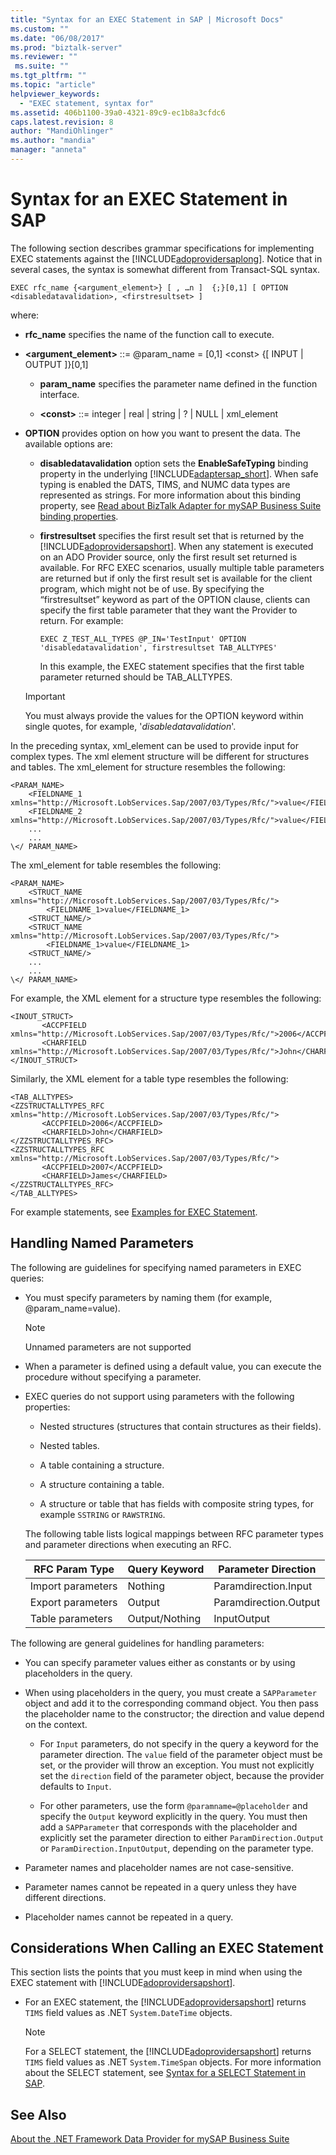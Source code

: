 ```yaml
---
title: "Syntax for an EXEC Statement in SAP | Microsoft Docs"
ms.custom: ""
ms.date: "06/08/2017"
ms.prod: "biztalk-server"
ms.reviewer: ""
 ms.suite: ""
ms.tgt_pltfrm: ""
ms.topic: "article"
helpviewer_keywords: 
  - "EXEC statement, syntax for"
ms.assetid: 406b1100-39a0-4321-89c9-ec1b8a3cfdc6
caps.latest.revision: 8
author: "MandiOhlinger"
ms.author: "mandia"
manager: "anneta"
---
```

# Syntax for an EXEC Statement in SAP
The following section describes grammar specifications for implementing EXEC statements against the [!INCLUDE[adoprovidersaplong](../../includes/adoprovidersaplong-md.md)]. Notice that in several cases, the syntax is somewhat different from Transact-SQL syntax.  
  
```  
EXEC rfc_name {<argument_element>} [ , …n ]  {;}[0,1] [ OPTION <disabledatavalidation>, <firstresultset> ]  
```  
  
 where:  
  
-   **rfc_name** specifies the name of the function call to execute.  
  
-   **<argument_element>** ::= @param_name = [0,1] \<const> {[ INPUT &#124; OUTPUT ]}[0,1]  
  
    -   **param_name** specifies the parameter name defined in the function interface.  
  
    -   **\<const>** ::= integer &#124; real &#124; string &#124; ? &#124; NULL &#124; xml_element  
  
-   **OPTION**  provides option on how you want to present the data. The available options are:  
  
    -   **disabledatavalidation** option sets the **EnableSafeTyping** binding property in the underlying [!INCLUDE[adaptersap_short](../../includes/adaptersap-short-md.md)]. When safe typing is enabled the DATS, TIMS, and NUMC data types are represented as strings. For more information about this binding property, see [Read about BizTalk Adapter for mySAP Business Suite binding properties](../../adapters-and-accelerators/adapter-sap/read-about-biztalk-adapter-for-mysap-business-suite-binding-properties.md).  
  
    -   **firstresultset** specifies the first result set that is returned by the [!INCLUDE[adoprovidersapshort](../../includes/adoprovidersapshort-md.md)]. When any statement is executed on an ADO Provider source, only the first result set returned is available. For RFC EXEC scenarios, usually multiple table parameters are returned but if only the first result set is available for the client program, which might not be of use. By specifying the “firstresultset” keyword as part of the OPTION clause, clients can specify the first table parameter that they want the Provider to return. For example:  
  
        ```  
        EXEC Z_TEST_ALL_TYPES @P_IN='TestInput' OPTION 'disabledatavalidation', firstresultset TAB_ALLTYPES'  
        ```  
  
         In this example, the EXEC statement specifies that the first table parameter returned should be TAB_ALLTYPES.  
  
    > [!IMPORTANT]
    >  You must always provide the values for the OPTION keyword within single quotes, for example, '*disabledatavalidation*'.  
  
 In the preceding syntax, xml_element can be used to provide input for complex types. The xml element structure will be different for structures and tables. The xml_element for structure resembles the following:  
  
```  
<PARAM_NAME>  
    <FIELDNAME_1 xmlns="http://Microsoft.LobServices.Sap/2007/03/Types/Rfc/">value</FIELDNAME_1>  
    <FIELDNAME_2 xmlns="http://Microsoft.LobServices.Sap/2007/03/Types/Rfc/">value</FIELDNAME_2>  
    ...  
    ...  
\</ PARAM_NAME>  
```  
  
 The xml_element for table resembles the following:  
  
```  
<PARAM_NAME>  
    <STRUCT_NAME  xmlns="http://Microsoft.LobServices.Sap/2007/03/Types/Rfc/">  
        <FIELDNAME_1>value</FIELDNAME_1>  
    <STRUCT_NAME/>  
    <STRUCT_NAME  xmlns="http://Microsoft.LobServices.Sap/2007/03/Types/Rfc/">  
        <FIELDNAME_1>value</FIELDNAME_1>  
    <STRUCT_NAME/>  
    ...  
    ...  
\</ PARAM_NAME>  
```  
  
 For example, the XML element for a structure type resembles the following:  
  
```  
<INOUT_STRUCT>  
       <ACCPFIELD xmlns="http://Microsoft.LobServices.Sap/2007/03/Types/Rfc/">2006</ACCPFIELD>  
       <CHARFIELD xmlns="http://Microsoft.LobServices.Sap/2007/03/Types/Rfc/">John</CHARFIELD>                 
</INOUT_STRUCT>  
```  
  
 Similarly, the XML element for a table type resembles the following:  
  
```  
<TAB_ALLTYPES>   
<ZZSTRUCTALLTYPES_RFC xmlns="http://Microsoft.LobServices.Sap/2007/03/Types/Rfc/">  
       <ACCPFIELD>2006</ACCPFIELD>  
       <CHARFIELD>John</CHARFIELD>                          
</ZZSTRUCTALLTYPES_RFC>  
<ZZSTRUCTALLTYPES_RFC xmlns="http://Microsoft.LobServices.Sap/2007/03/Types/Rfc/">  
       <ACCPFIELD>2007</ACCPFIELD>  
       <CHARFIELD>James</CHARFIELD>                          
</ZZSTRUCTALLTYPES_RFC>  
</TAB_ALLTYPES>  
```  
  
 For example statements, see [Examples for EXEC Statement](../../adapters-and-accelerators/adapter-sap/examples-for-exec-statement.md).  
  
## Handling Named Parameters  
 The following are guidelines for specifying named parameters in EXEC queries:  
  
-   You must specify parameters by naming them (for example, @param_name=value).  
  
    > [!NOTE]
    >  Unnamed parameters are not supported  
  
-   When a parameter is defined using a default value, you can execute the procedure without specifying a parameter.  
  
-   EXEC queries do not support using parameters with the following properties:  
  
    -   Nested structures (structures that contain structures as their fields).  
  
    -   Nested tables.  
  
    -   A table containing a structure.  
  
    -   A structure containing a table.  
  
    -   A structure or table that has fields with composite string types, for example `SSTRING` or `RAWSTRING`.  
  
     The following table lists logical mappings between RFC parameter types and parameter directions when executing an RFC.  
  
    |RFC Param Type|Query Keyword|Parameter Direction|  
    |--------------------|-------------------|-------------------------|  
    |Import parameters|Nothing|Paramdirection.Input|  
    |Export parameters|Output|Paramdirection.Output|  
    |Table parameters|Output/Nothing|InputOutput|  
  
 The following are general guidelines for handling parameters:  
  
-   You can specify parameter values either as constants or by using placeholders in the query.  
  
-   When using placeholders in the query, you must create a `SAPParameter` object and add it to the corresponding command object. You then pass the placeholder name to the constructor; the direction and value depend on the context.  
  
    -   For `Input` parameters, do not specify in the query a keyword for the parameter direction. The `value` field of the parameter object must be set, or the provider will throw an exception. You must not explicitly set the `direction` field of the parameter object, because the provider defaults to `Input`.  
  
    -   For other parameters, use the form `@paramname=@placeholder` and specify the `Output` keyword explicitly in the query. You must then add a `SAPParameter` that corresponds with the placeholder and explicitly set the parameter direction to either `ParamDirection.Output` or `ParamDirection.InputOutput`, depending on the parameter type.  
  
-   Parameter names and placeholder names are not case-sensitive.  
  
-   Parameter names cannot be repeated in a query unless they have different directions.  
  
-   Placeholder names cannot be repeated in a query.  
  
## Considerations When Calling an EXEC Statement  
 This section lists the points that you must keep in mind when using the EXEC statement with [!INCLUDE[adoprovidersapshort](../../includes/adoprovidersapshort-md.md)].  
  
-   For an EXEC statement, the [!INCLUDE[adoprovidersapshort](../../includes/adoprovidersapshort-md.md)] returns `TIMS` field values as .NET `System.DateTime` objects.  
  
    > [!NOTE]
    >  For a SELECT statement, the [!INCLUDE[adoprovidersapshort](../../includes/adoprovidersapshort-md.md)] returns `TIMS` field values as .NET `System.TimeSpan` objects. For more information about the SELECT statement, see [Syntax for a SELECT Statement in SAP](../../adapters-and-accelerators/adapter-sap/syntax-for-a-select-statement-in-sap.md).  
  
## See Also  
 [About the .NET Framework Data Provider for mySAP Business Suite](../../adapters-and-accelerators/adapter-sap/about-the-net-framework-data-provider-for-mysap-business-suite.md)